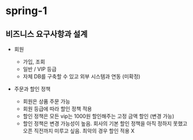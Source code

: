 # spring-1

## 비즈니스 요구사항과 설계
- 회원
  - 가입, 조회
  - 일반 / VIP 등급
  - 자체 DB를 구축할 수 있고 외부 시스템과 연동 (미확정)
  
  
- 주문과 할인 정책
  - 회원은 상품 주문 가능
  - 회원 등급에 따라 할인 정책 적용
  - 할인 정책은 모든 vip는 1000원 할인해주는 고정 금액 할인 (변경 가능)
  - 할인 정책은 변경 가능성이 높음. 회사의 기본 할인 정책을 아직 정하지 못했고 오픈 직전까지 미루고 싶음. 최악의 경우 할인 적용 X
